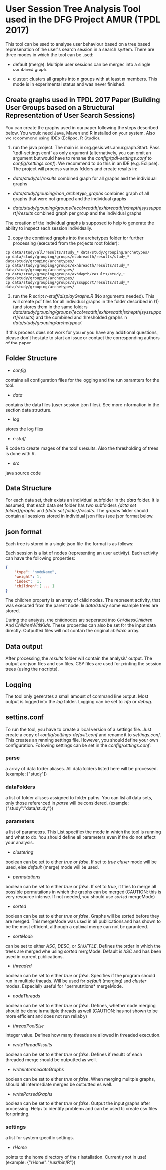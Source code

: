 User Session Tree Analysis Tool used in the DFG Project AMUR (TPDL 2017)
==============

This tool can be used to analyse user behaviour based on a tree based represenation of the user's search session in a search system. There are three modes in which the tool can be used:

* default (merge): Multiple user sessions can be merged into a single combined graph. 

* cluster: clusters all graphs into n groups with at least m members. This mode is in experimental status and was never finished.


Create graphs used in TPDL 2017 Paper (Building User Groups based on a Structural Representation of User Search Sessions)
--------------

You can create the graphs used in our paper following the steps described below. You would need Java, Maven and R installed on your system. Also we recommend using IDEs (Eclipse, R-Studio).

 1. run the java project. The main is in org.gesis.wts.amur.graph.Start. Pass 'tpdl-settings.conf' as only argument (alternatively, you can omit an argument but would have to rename the *config/tpdl-settings.conf* to *config/settings.conf*). We recommend to do this in an IDE (e.g. Eclipse). The project will process various folders and create results in: 
 
 * *data/study/all/results*
 combined graph for all graphs and the individual graphs
 
 * *data/study/grouping/non_archetype_graphs*
 combined graph of all graphs that were not grouped and the individual graphs
 
 * *data/study/grouping/groups/[ecobreadth|exhbreadth|exhepth|syssupport]/results*
 combined graph per group and the individual graphs
 
 The creation of the individual graphs is supposed to help to generate the ability to inspect each session individually.
 
 2. copy the combined graphs into the archetypes folder for further processing (executed from the projects root folder):
 
 ```
cp data/study/all/results/study_* data/study/grouping/archetypes/
cp data/study/grouping/groups/ecobreadth/results/study_* data/study/grouping/archetypes/
cp data/study/grouping/groups/exhbreadth/results/study_* data/study/grouping/archetypes/
cp data/study/grouping/groups/exhdepth/results/study_* data/study/grouping/archetypes/
cp data/study/grouping/groups/syssupport/results/study_* data/study/grouping/archetypes/
 ```

 3. run the R script *r-stuff/displayGraphs.R* (No arguments needed). This will create pdf files for all individual graphs in the folder described in (1) (and stores them in the same folders *data/study/grouping/groups/[ecobreadth|exhbreadth|exhepth|syssupport]/results*) and the combined and thresholded graphs in *data/study/grouping/archetypes/*.

If this process does not work for you or you have any additional questions, please don't hesitate to start an issue or contact the corresponding authors of the paper.


Folder Structure
--------------

* *config*

contains all configuration files for the logging and the run paramters for the tool.

* *data*

contains the data files (user session json files). See more information in the section data structure.

* *log*

stores the log files

* *r-stuff*

R code to create images of the tool's results. Also the thresholding of trees is done with R.

* *src*

java source code


Data Structure
--------------

For each data set, their exists an individual subfolder in the *data* folder. It is assumed, that each data set folder has two subfolders *{data set folder}/graphs* and *{data set folder}/results*. The *graphs* folder should contain all sessions stored in individual json files (see json format below. 

json format
--------------

Each tree is stored in a single json file, the format is as follows:

Each session is a list of nodes (representing an user activity). Each activity can have the following properties:

```json
{
	"type": "nodeName",
	"weight": 1,
	"index":  1,
	"children":[ ... ]
}
```

The children property is an array of child nodes. The represent activity, that was executed from the parent node. In *data/study* some example trees are stored.

During the analysis, the childnodes are seperated into *ChildlessChildren* And *ChildrenWithKids*. These properties can also be set for the input data directly. Outputted files will not contain the original *children* array.


Data output
--------------

After processing, the *results* folder will contain the analysis' output. The output are json files and csv files. CSV files are used for printing the session trees (using the r-scripts).


Logging
--------------

The tool only generates a small amount of command line output. Most output is logged into the *log* folder. Logging can be set to *info* or *debug*.


settins.conf
--------------

To run the tool, you have to create a local version of a settings file. Just create a copy of *config/settings-default.conf* and rename it to *settings.conf*. This creates an running settings file. However, you should define your own configuration. Following settings can be set in the *config/settings.conf*:

### parse

a array of data folder aliases. All data folders listed here will be processed. (example: ["study"])

### dataFolders
 
a list of folder aliases assigned to folder paths. You can list all data sets, only those referenced in *parse* will be considered. (example: {"study":"data/study"})

### parameters

a list of parameters. This List specifies the mode in which the tool is running and what to do. You should define all parameters even if the do not affect your analysis.

  * *clustering*

boolean can be set to either *true* or *false*. If set to *true* *cluser* mode will be used, else *default* (merge) mode will be used.

  * *permutations*

boolean can be set to either *true* or *false*. If set to *true*, it tries to merge all possible permutations in which the graphs can be merged (CAUTION: this is very resource intense. If not needed, you should use *sorted* mergeMode)

  * *sorted*

boolean can be set to either *true* or *false*. Graphs will be sorted before they are merged. This mergeMode was used in all publications and has shown to be the most efficient, although a optimal merge can not be garanteed.

  * *sortMode*

can be set to either *ASC*, *DESC*, or *SHUFFLE*. Defines the order in which the trees are merged whe using *sorted* mergMode. Default is *ASC* and has been used in current publications.

  * *threaded*

boolean can be set to either *true* or *false*. Specifies if the program should run in multiple threads. Will be used for *default* (merging) and *cluster* modes. Especially useful for "permutations* mergeMode.

  * *nodeThreads*

boolean can be set to either *true* or *false*. Defines, whether node merging should be done in multiple threads as well (CAUTION: has not shown to be more efficient and does not run reliably)

  * *threadPoolSize*

integer value. Defines how many threads are allowed in threaded execution.

  * *writeThreadResults*

boolean can be set to either *true* or *false*. Defines if results of each threaded merge should be outputted as well. 

  * *writeIntermediateGraphs*

boolean can be set to either *true* or *false*. When merging mulitple graphs, should all intermediate merges be outputted es well.

  * *writeParsedGraphs*

boolean can be set to either *true* or *false*. Output the input graphs after processing. Helps to identify problems and can be used to create csv files for printing.

### settings

a list for system specific settings.

  * *rHome*

points to the home directory of the r installation. Currently not in use! (example: {"rHome":"/usr/bin/R"})
